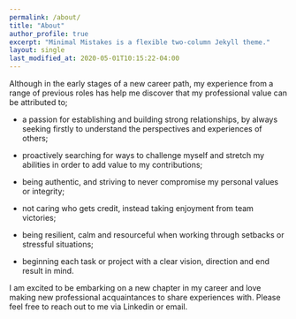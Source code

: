 ```yaml
---
permalink: /about/
title: "About"
author_profile: true
excerpt: "Minimal Mistakes is a flexible two-column Jekyll theme."
layout: single
last_modified_at: 2020-05-01T10:15:22-04:00
---
```


Although in the early stages of a new career path, my experience from a range of previous roles has help me discover that my professional value can be attributed to;

- a passion for establishing and building strong relationships, by always seeking firstly to understand the perspectives and experiences of others;

- proactively searching for ways to challenge myself and stretch my abilities in order to add value to my contributions;

- being authentic, and striving to never compromise my personal values or integrity;

- not caring who gets credit, instead taking enjoyment from team victories;

- being resilient, calm and resourceful when working through setbacks or stressful situations;

- beginning each task or project with a clear vision, direction and end result in mind.

I am excited to be embarking on a new chapter in my career and love making new professional acquaintances to share experiences with. Please feel free to reach out to me via Linkedin or email.
